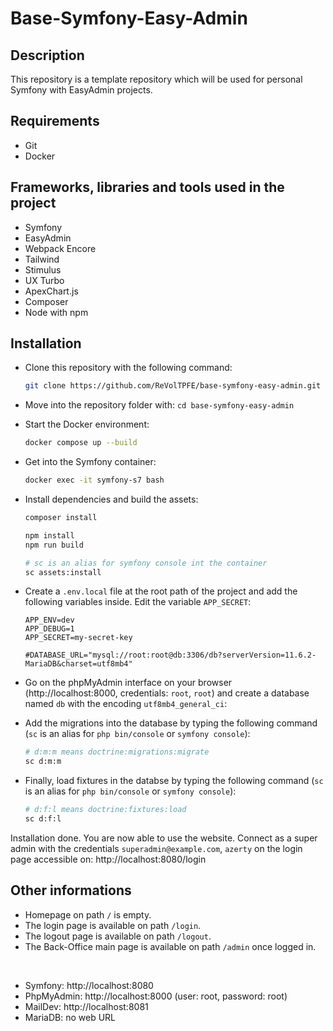 # Base-Symfony-Easy-Admin

## Description

This repository is a template repository which will be used for personal Symfony with EasyAdmin projects.

## Requirements

- Git
- Docker

## Frameworks, libraries and tools used in the project

- Symfony
- EasyAdmin
- Webpack Encore
- Tailwind
- Stimulus
- UX Turbo
- ApexChart.js
- Composer
- Node with npm

## Installation

- Clone this repository with the following command:
	```bash
	git clone https://github.com/ReVolTPFE/base-symfony-easy-admin.git
	```

- Move into the repository folder with: `cd base-symfony-easy-admin`

- Start the Docker environment:
	```bash
	docker compose up --build
	```

- Get into the Symfony container:
	```bash
	docker exec -it symfony-s7 bash
	```

- Install dependencies and build the assets:
	```bash
	composer install

	npm install
	npm run build

	# sc is an alias for symfony console int the container
	sc assets:install
	```

- Create a `.env.local` file at the root path of the project and add the following variables inside. Edit the variable `APP_SECRET`:
	```
	APP_ENV=dev
	APP_DEBUG=1
	APP_SECRET=my-secret-key

	#DATABASE_URL="mysql://root:root@db:3306/db?serverVersion=11.6.2-MariaDB&charset=utf8mb4"
	```

- Go on the phpMyAdmin interface on your browser (http://localhost:8000, credentials: `root`, `root`) and create a database named `db` with the encoding `utf8mb4_general_ci`:

- Add the migrations into the database by typing the following command (`sc` is an alias for `php bin/console` or `symfony console`):
	```bash
	# d:m:m means doctrine:migrations:migrate
	sc d:m:m
	```

- Finally, load fixtures in the databse by typing the following command (`sc` is an alias for `php bin/console` or `symfony console`):
	```bash
	# d:f:l means doctrine:fixtures:load
	sc d:f:l
	```

Installation done. You are now able to use the website.
Connect as a super admin with the credentials `superadmin@example.com`, `azerty` on the login page accessible on: http://localhost:8080/login

## Other informations

- Homepage on path `/` is empty.
- The login page is available on path `/login`.
- The logout page is available on path `/logout`.
- The Back-Office main page is available on path `/admin` once logged in.
<br>

- Symfony: http://localhost:8080
- PhpMyAdmin: http://localhost:8000 (user: root, password: root)
- MailDev: http://localhost:8081
- MariaDB: no web URL
